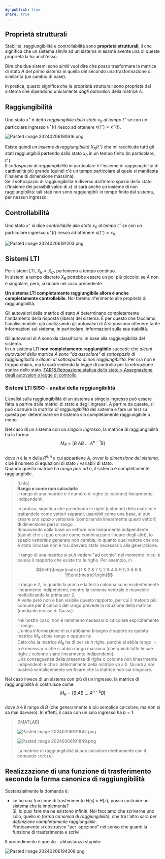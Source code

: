 ```yaml
---  
dg-publish: true  
share: true  
---  
```

## Proprietà strutturali   
Stabilità, raggiungibilità e controllabilità sono **proprietà strutturali**, il che significa che un sistema *simile* ad un sistema in esame avente una di queste proprietà la ha anch'esso.  
  
Dire che due sistemi sono *simili* vuol dire che posso trasformare la matrice di stato $A$ del primo sistema in quella del secondo una trasformazione di similarità (un cambio di base).   
  
In pratica, questo significa che le proprietà strutturali sono proprietà del sistema che dipendono unicamente *dagli autovalori* della matrice $A$.  
## Raggiungibilità  
Uno stato $x^\star$ è detto *raggiungibile dallo stato $x_0$ al tempo $t^\star$* se con un particolare ingresso $u^\star(t)$ riesco ad ottenere $x(t^\star)=x^\star(t)$.  
  
![Pasted image 20240206190616.png](./img/Pasted%20image%2020240206190616.png)  
  
Esiste quindi un *insieme di raggiungibilità $X_R(t^\star)$* che mi racchiude tutti gli stati raggiungibili partendo dallo stato $x_0$ in un tempo finito (in particolare, $t^\star$).  
Il *sottospazio di raggiungibilità* in particolare è l'insieme di raggiungibilità di cardinalità più grande (quindi c'è un tempo particolare al quale si manifesta l'insieme di dimensione massima).  
Se il sottospazio di raggiungibilità è diverso dall'intero spazio dello stato (l'insieme dei possibili valori di $x$) ci sarà anche un insieme di non raggiungibilità: tali stati non sono raggiungibili in tempo finito dal sistema, per nessun ingresso.  
## Controllabilità  
Uno stato $x^\star$ si dice *controllabile allo stato $x_0$ al tempo $t^\star$* se con un particolare ingresso $u^\star(t)$ riesco ad ottenere $x(t^\star)=x_0$.  
  
![Pasted image 20240206191203.png](./img/Pasted%20image%2020240206191203.png)  
  
## Sistemi LTI  
Per sistemi LTI, $X_R=X_C$, perlomeno a tempo continuo.  
In sistemi a tempo discreto $X_R$ potrebbe essere un po' più piccolo: se $A$ non è singolare, però, si ricade nel caso precedente.  
  
**Un sistema LTI completamente raggiungibile allora è anche completamente controllabile**. Noi faremo riferimento alle proprietà di raggiungibilità.  
  
Gli autovalori della matrice di stato $A$ determinano completamente l'andamento della risposta (libera) del sistema. È per questo che facciamo l'analisi modale: già analizzando gli autovalori di $A$ si possono ottenere tante informazioni sul sistema, in particolare, informazioni sulla sua stabilità.  
  
Gli autovalori di $A$ sono da classificarsi in base alla raggiungibilità del sistema.  
In un sistema LTI **non completamente raggiungibile** succede che *alcuni autovalori della matrice $A$ sono "da associare" al sottospazio di raggiungibilità e alcuni al sottospazio di non raggiungibilità*. Per ora non è troppo chiaro, ma lo sarà vedendo la legge di controllo per la retroazione statica dello stato. [TAR18.Retroazione statica dello stato > Assegnazione degli autovalori o legge di controllo](./TAR18.Retroazione%20statica%20dello%20stato.mdassegnazione-degli-autovalori-o-legge-di-controllo)  
  
### Sistemi LTI SISO - analisi della raggiungibilità  
L’analisi sulla raggiungibilità di un sistema a singolo ingresso può essere fatta a partire dalle matrici di stato e degli ingressi. A partire da queste, si può costruire la *matrice di raggiungibilità* del sistema e fare un test su questa per determinare se il sistema sia completamente raggiungibile o meno.  
  
Nel caso di un sistema con un *singolo ingresso*, la matrice di raggiungibilità ha la forma:   
$$M_R = [B\ AB\ \dots\ A^{n-1}B]$$  
dove $n$ è la $n$ della $R^{n,n}$ a cui appartiene $A$, ovver la *dimensione del sistema*, cioè il numero di equazioni di stato / variabili di stato.  
Quando questa matrice ha *rango pari ad $n$*, il sistema è completamente raggiungibile.  
  
>[!info]  
>**Rango e come non calcolarlo**  
>Il rango di una matrice è il numero di righe (o colonne) linearmente indipendenti.  
>  
>In pratica, significa che prendendo le righe (colonne) della matrice e trattandole come vettori separati, usandoli come una base, si può creare uno spazio vettoriale (combinando linearmente questi vettori) di dimensione pari al rango.  
>Rimuovendo dalla base un vettore non linearmente indipendente (quindi che si può creare come combinazione lineare degli altri), lo spazio vettoriale generato non cambia, in quanto quel vettore che ora è stato rimosse non è mai davvero stato necessario alla generazione.  
>  
>Il rango di una matrice si può vedere "ad occhio" nel momento in cui è palese il rapporto che esiste tra le righe. Per esempio, in   
>  
>$$\left(\begin{matrix}1 & 2 & 7 \\ 2 & 4 & 9 \\ 3 & 6 & 19\end{matrix}\right)$$  
>  
>Il rango è $2$, in quanto la prima e la terza colonna sono evidentemente linearmente indipendenti, mentre la colonna centrale è ricavabile moltiplicando la prima per $2$.  
>A volte però non è ben visibile questo rapporto, per cui il metodo più comune per il calcolo del rango prevede la riduzione della matrice (mediante mosse di Gauss).  
>  
>Nel nostro caso, non è nemmeno necessario calcolare esplicitamente il rango.  
>L'unica informazione di cui abbiamo bisogno è sapere se questa matrice $M_R$ abbia rango $n$ oppure no.  
>Dato che la matrice $M_R$ ha di per sè $n$ righe, perchè si abbia rango $=n$ è necessario che si abbia rango massimo (che quindi tutte le sue righe / colonne siano linearmente indipendenti).  
>Una conseguenza della presenza di righe o colonne non linearmente indipendenti è che il determinante della matrice va a $0$. Quindi a noi basterà semplicemente verificare che la matrice non sia singolare.  
  
Nel caso invece di un sistema con più di un ingresso, la matrice di raggiungibilità si costruisce come   
$$M_R = [B\ AB\ \dots\ A^{n-b}B]$$  
dove $b$ è il rango di $B$ (che generalmente è più semplice calcolare, ma non si sa mai davvero). In effetti, il caso con un solo ingresso ha $b=1$.  
  
> [!MATLAB]  
>   
> ![Pasted image 20240206191842.png](./img/Pasted%20image%2020240206191842.png)  
>   
> ![Pasted image 20240206191849.png](./img/Pasted%20image%2020240206191849.png)  
>   
> La matrice di raggiungibilità si può calcolare direttamente con il comando `ctrb(A)`.  
  
## Realizzazione di una funzione di trasferimento secondo la forma canonica di raggiungibilità  
Sostanzialmente la domanda è:  
- se ho una funzione di trasferimento $H(s)$ o $H(z)$, posso costruire un sistema che la implementa?  
Sì, lo puoi fare ma ne esistono infiniti. Noi facciamo che scriverne uno solo, quello *in forma canonica di raggiungibilità*, che tra l'altro sarà *per definizione completamente raggiungibile*.  
Praticamente si costruisce "per ispezione" nel senso che guardi la funzione di trasferimento e scrivi.  
  
Il procedimento è questo - abbastanza stupido:  
  
![Pasted image 20240206194208.png](./img/Pasted%20image%2020240206194208.png)  
